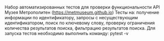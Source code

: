 Набор автоматизированных тестов для проверки функциональности API Музея Метрополитен (https://metmuseum.github.io)
Тесты на: получение информации по идентификатору, запросы с несуществующим идентификатором, поиск по ключевому слову, проверку ограничения количества результатов поиска, фильтрацию результатов поиска.
Для запуска тестов необходимо выполнить команду: pytest -v
